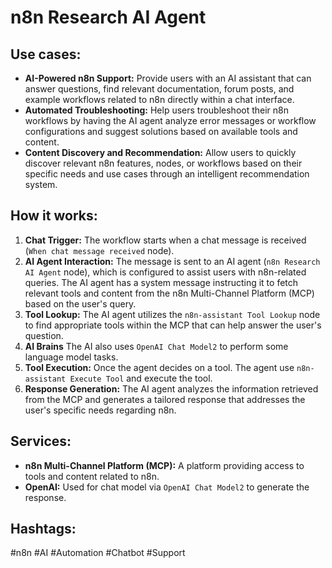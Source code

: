 # n8n Research AI Agent

## Use cases:

- **AI-Powered n8n Support:** Provide users with an AI assistant that can answer questions, find relevant documentation, forum posts, and example workflows related to n8n directly within a chat interface.
- **Automated Troubleshooting:** Help users troubleshoot their n8n workflows by having the AI agent analyze error messages or workflow configurations and suggest solutions based on available tools and content.
- **Content Discovery and Recommendation:** Allow users to quickly discover relevant n8n features, nodes, or workflows based on their specific needs and use cases through an intelligent recommendation system.

## How it works:

1.  **Chat Trigger:** The workflow starts when a chat message is received (`When chat message received` node).
2.  **AI Agent Interaction:** The message is sent to an AI agent (`n8n Research AI Agent` node), which is configured to assist users with n8n-related queries. The AI agent has a system message instructing it to fetch relevant tools and content from the n8n Multi-Channel Platform (MCP) based on the user's query.
3.  **Tool Lookup:** The AI agent utilizes the `n8n-assistant Tool Lookup` node to find appropriate tools within the MCP that can help answer the user's question.
4.  **AI Brains** The AI also uses `OpenAI Chat Model2` to perform some language model tasks.
5.  **Tool Execution:** Once the agent decides on a tool. The agent use `n8n-assistant Execute Tool` and execute the tool.
6.  **Response Generation:** The AI agent analyzes the information retrieved from the MCP and generates a tailored response that addresses the user's specific needs regarding n8n.

## Services:

-   **n8n Multi-Channel Platform (MCP):** A platform providing access to tools and content related to n8n.
-   **OpenAI:** Used for chat model via `OpenAI Chat Model2` to generate the response.

## Hashtags:

#n8n #AI #Automation #Chatbot #Support
